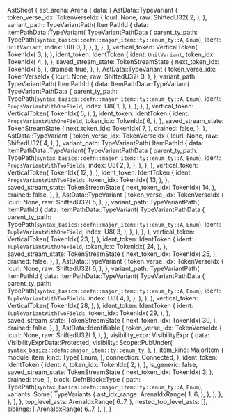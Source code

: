 AstSheet {
    ast_arena: Arena {
        data: [
            AstData::TypeVariant {
                token_verse_idx: TokenVerseIdx {
                    lcurl: None,
                    raw: ShiftedU32(
                        2,
                    ),
                },
                variant_path: TypeVariantPath(
                    ItemPathId {
                        data: ItemPathData::TypeVariant(
                            TypeVariantPathData {
                                parent_ty_path: TypePath(`syntax_basics::defn::major_item::ty::enum_ty::A`, `Enum`),
                                ident: `UnitVariant`,
                                index: U8(
                                    0,
                                ),
                            },
                        ),
                    },
                ),
                vertical_token: VerticalToken(
                    TokenIdx(
                        3,
                    ),
                ),
                ident_token: IdentToken {
                    ident: `UnitVariant`,
                    token_idx: TokenIdx(
                        4,
                    ),
                },
                saved_stream_state: TokenStreamState {
                    next_token_idx: TokenIdx(
                        5,
                    ),
                    drained: true,
                },
            },
            AstData::TypeVariant {
                token_verse_idx: TokenVerseIdx {
                    lcurl: None,
                    raw: ShiftedU32(
                        3,
                    ),
                },
                variant_path: TypeVariantPath(
                    ItemPathId {
                        data: ItemPathData::TypeVariant(
                            TypeVariantPathData {
                                parent_ty_path: TypePath(`syntax_basics::defn::major_item::ty::enum_ty::A`, `Enum`),
                                ident: `PropsVariantWithOneField`,
                                index: U8(
                                    1,
                                ),
                            },
                        ),
                    },
                ),
                vertical_token: VerticalToken(
                    TokenIdx(
                        5,
                    ),
                ),
                ident_token: IdentToken {
                    ident: `PropsVariantWithOneField`,
                    token_idx: TokenIdx(
                        6,
                    ),
                },
                saved_stream_state: TokenStreamState {
                    next_token_idx: TokenIdx(
                        7,
                    ),
                    drained: false,
                },
            },
            AstData::TypeVariant {
                token_verse_idx: TokenVerseIdx {
                    lcurl: None,
                    raw: ShiftedU32(
                        4,
                    ),
                },
                variant_path: TypeVariantPath(
                    ItemPathId {
                        data: ItemPathData::TypeVariant(
                            TypeVariantPathData {
                                parent_ty_path: TypePath(`syntax_basics::defn::major_item::ty::enum_ty::A`, `Enum`),
                                ident: `PropsVariantWithTwoFields`,
                                index: U8(
                                    2,
                                ),
                            },
                        ),
                    },
                ),
                vertical_token: VerticalToken(
                    TokenIdx(
                        12,
                    ),
                ),
                ident_token: IdentToken {
                    ident: `PropsVariantWithTwoFields`,
                    token_idx: TokenIdx(
                        13,
                    ),
                },
                saved_stream_state: TokenStreamState {
                    next_token_idx: TokenIdx(
                        14,
                    ),
                    drained: false,
                },
            },
            AstData::TypeVariant {
                token_verse_idx: TokenVerseIdx {
                    lcurl: None,
                    raw: ShiftedU32(
                        5,
                    ),
                },
                variant_path: TypeVariantPath(
                    ItemPathId {
                        data: ItemPathData::TypeVariant(
                            TypeVariantPathData {
                                parent_ty_path: TypePath(`syntax_basics::defn::major_item::ty::enum_ty::A`, `Enum`),
                                ident: `TupleVariantWithOneField`,
                                index: U8(
                                    3,
                                ),
                            },
                        ),
                    },
                ),
                vertical_token: VerticalToken(
                    TokenIdx(
                        23,
                    ),
                ),
                ident_token: IdentToken {
                    ident: `TupleVariantWithOneField`,
                    token_idx: TokenIdx(
                        24,
                    ),
                },
                saved_stream_state: TokenStreamState {
                    next_token_idx: TokenIdx(
                        25,
                    ),
                    drained: false,
                },
            },
            AstData::TypeVariant {
                token_verse_idx: TokenVerseIdx {
                    lcurl: None,
                    raw: ShiftedU32(
                        6,
                    ),
                },
                variant_path: TypeVariantPath(
                    ItemPathId {
                        data: ItemPathData::TypeVariant(
                            TypeVariantPathData {
                                parent_ty_path: TypePath(`syntax_basics::defn::major_item::ty::enum_ty::A`, `Enum`),
                                ident: `TupleVariantWithTwoFields`,
                                index: U8(
                                    4,
                                ),
                            },
                        ),
                    },
                ),
                vertical_token: VerticalToken(
                    TokenIdx(
                        28,
                    ),
                ),
                ident_token: IdentToken {
                    ident: `TupleVariantWithTwoFields`,
                    token_idx: TokenIdx(
                        29,
                    ),
                },
                saved_stream_state: TokenStreamState {
                    next_token_idx: TokenIdx(
                        30,
                    ),
                    drained: false,
                },
            },
            AstData::Identifiable {
                token_verse_idx: TokenVerseIdx {
                    lcurl: None,
                    raw: ShiftedU32(
                        1,
                    ),
                },
                visibility_expr: VisibilityExpr {
                    data: VisibilityExprData::Protected,
                    visibility: Scope::PubUnder(
                        `syntax_basics::defn::major_item::ty::enum_ty`,
                    ),
                },
                item_kind: MajorItem {
                    module_item_kind: Type(
                        Enum,
                    ),
                    connection: Connected,
                },
                ident_token: IdentToken {
                    ident: `A`,
                    token_idx: TokenIdx(
                        2,
                    ),
                },
                is_generic: false,
                saved_stream_state: TokenStreamState {
                    next_token_idx: TokenIdx(
                        3,
                    ),
                    drained: true,
                },
                block: DefnBlock::Type {
                    path: TypePath(`syntax_basics::defn::major_item::ty::enum_ty::A`, `Enum`),
                    variants: Some(
                        TypeVariants {
                            ast_idx_range: ArenaIdxRange(
                                1..6,
                            ),
                        },
                    ),
                },
            },
        ],
    },
    top_level_asts: ArenaIdxRange(
        6..7,
    ),
    nested_top_level_asts: [],
    siblings: [
        ArenaIdxRange(
            6..7,
        ),
    ],
}